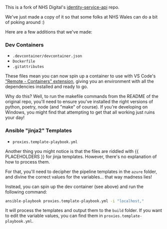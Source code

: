 This is a fork of NHS Digital's [identity-service-api](https://github.com/NHSDigital/identity-service-api) repo.

We've just made a copy of it so that some folks at NHS Wales can do a bit of poking around :)

Here are a few additions that we've made:

### Dev Containers
 - `.devcontainer/devcontainer.json`
 - `Dockerfile`
 - `.gitattributes`

These files mean you can now spin up a container to use with VS Code's ["Remote - Containers" extension][ms-vscode-remote.remote-containers], giving you an environment with all the dependencies installed and ready to go.

Why do this? Well, to run the makefile commands from the README of the original repo, you'll need to ensure you've installed the right versions of python, poetry, node (and "make" of course).
If you're developing on Windows, you might find that attempting to get that all working just ruins your day! 

[ms-vscode-remote.remote-containers]: https://marketplace.visualstudio.com/items?itemName=ms-vscode-remote.remote-containers


### Ansible "jinja2" Templates

- `proxies.template-playbook.yml`

Another thing you might notice is that the files are riddled with {{ PLACEHOLDERS }} for jinja templates. However, there's no explanation of how to process them.

For that, you'll need to decipher the pipeline templates in the `azure` folder, and divine the correct values for the variables... that way madness lies!

Instead, you can spin up the dev container (see above) and run the following command:

```sh
ansible-playbook proxies.template-playbook.yml -i "localhost,"
```

It will process the templates and output them to the `build` folder. If you want to edit the variable values, you can find them in `proxies.template-playbook.yml`.